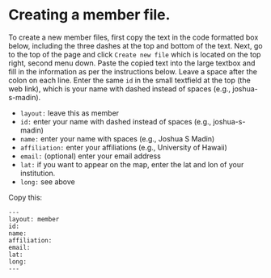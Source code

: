 # Creating a member file. 

To create a new member files, first copy the text in the code formatted box below, including the three dashes at the top and bottom of the text. Next, go to the top of the page and click `Create new file` which is located on the top right, second menu down. Paste the copied text into the large textbox and fill in the information as per the instructions below. Leave a space after the colon on each line. Enter the same `id` in the small textfield at the top (the web link), which is your name with dashed instead of spaces (e.g., joshua-s-madin).

- `layout:` leave this as member
- `id:` enter your name with dashed instead of spaces (e.g., joshua-s-madin)
- `name:` enter your name with spaces (e.g., Joshua S Madin)
- `affiliation:` enter your affiliations (e.g., University of Hawaii)
- `email:` (optional) enter your email address
- `lat:` if you want to appear on the map, enter the lat and lon of your institution.
- `long:` see above

Copy this:

```
---
layout: member
id: 
name: 
affiliation: 
email: 
lat: 
long: 
---
```
